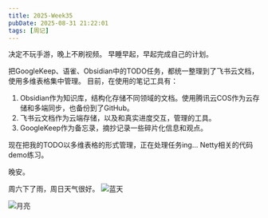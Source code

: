 ```yaml
---
title: 2025-Week35
pubDate: 2025-08-31 21:22:01
tags: [周记]
---
```


决定不玩手游，晚上不刷视频。
早睡早起，早起完成自己的计划。

把GoogleKeep、语雀、Obsidian中的TODO任务，都统一整理到了飞书云文档，使用多维表格集中管理。
目前，在使用的笔记工具有：
1. Obsidian作为知识库，结构化存储不同领域的文档。使用腾讯云COS作为云存储和多端同步，也备份到了GitHub。
2. 飞书云文档作为云端存储，以及和真实进度交互，管理的工具。
3. GoogleKeep作为备忘录，摘抄记录一些碎片化信息和观点。

现在把我的TODO以多维表格的形式管理，正在处理任务ing... Netty相关的代码demo练习。

晚安。

周六下了雨，周日天气很好。
![蓝天](https://raw.githubusercontent.com/roc80/DrawingBoard/main/image/微信图片_20250831213144.jpg)


![月亮](https://raw.githubusercontent.com/roc80/DrawingBoard/main/image/微信图片_20250831213153.jpg)


<script src="https://giscus.app/client.js"
        data-repo="roc80/Blog"
        data-repo-id="R_kgDOO4NnfQ"
        data-category="Announcements"
        data-category-id="DIC_kwDOO4Nnfc4Ctshe"
        data-mapping="pathname"
        data-strict="1"
        data-reactions-enabled="1"
        data-emit-metadata="0"
        data-input-position="top"
        data-theme="preferred_color_scheme"
        data-lang="zh-CN"
        data-loading="lazy"
        crossorigin="anonymous"
        async>
</script>
